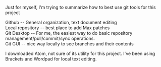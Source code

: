 Just for myself, I'm trying to summarize how to best use git tools for this project  

Github -- General organization, text document editing  
Local repository -- best place to add Max patches  
Git Desktop -- For me, the easiest way to do basic repository management/pull/commit/sync operations.  
Git GUI -- nice way locally to see branches and their contents  

I downloaded Atom, not sure of its utility for this project. I've been using Brackets and Wordpad for local text editing.
